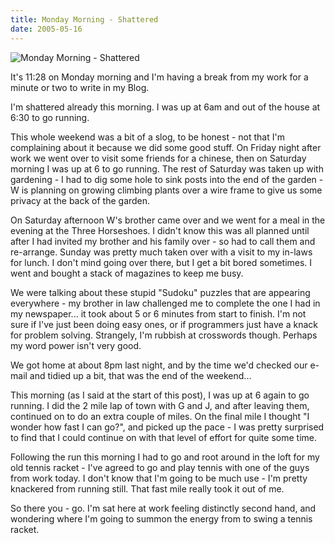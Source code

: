 ```yaml
---
title: Monday Morning - Shattered
date: 2005-05-16
---
```


![Monday Morning - Shattered](https://source.unsplash.com/Pll7AP6NFpY/1600x900)

It's 11:28 on Monday morning and I'm having a break from my work for a minute or two to write in my Blog.

I'm shattered already this morning. I was up at 6am and out of the house at 6:30 to go running.

This whole weekend was a bit of a slog, to be honest - not that I'm complaining about it because we did some good stuff. On Friday night after work we went over to visit some friends for a chinese, then on Saturday morning I was up at 6 to go running. The rest of Saturday was taken up with gardening - I had to dig some hole to sink posts into the end of the garden - W is planning on growing climbing plants over a wire frame to give us some privacy at the back of the garden.

On Saturday afternoon W's brother came over and we went for a meal in the evening at the Three Horseshoes. I didn't know this was all planned until after I had invited my brother and his family over - so had to call them and re-arrange. Sunday was pretty much taken over with a visit to my in-laws for lunch. I don't mind going over there, but I get a bit bored sometimes. I went and bought a stack of magazines to keep me busy.

We were talking about these stupid "Sudoku" puzzles that are appearing everywhere - my brother in law challenged me to complete the one I had in my newspaper... it took about 5 or 6 minutes from start to finish. I'm not sure if I've just been doing easy ones, or if programmers just have a knack for problem solving. Strangely, I'm rubbish at crosswords though. Perhaps my word power isn't very good.

We got home at about 8pm last night, and by the time we'd checked our e-mail and tidied up a bit, that was the end of the weekend...

This morning (as I said at the start of this post), I was up at 6 again to go running. I did the 2 mile lap of town with G and J, and after leaving them, continued on to do an extra couple of miles. On the final mile I thought "I wonder how fast I can go?", and picked up the pace - I was pretty surprised to find that I could continue on with that level of effort for quite some time.

Following the run this morning I had to go and root around in the loft for my old tennis racket - I've agreed to go and play tennis with one of the guys from work today. I don't know that I'm going to be much use - I'm pretty knackered from running still. That fast mile really took it out of me.

So there you - go. I'm sat here at work feeling distinctly second hand, and wondering where I'm going to summon the energy from to swing a tennis racket.